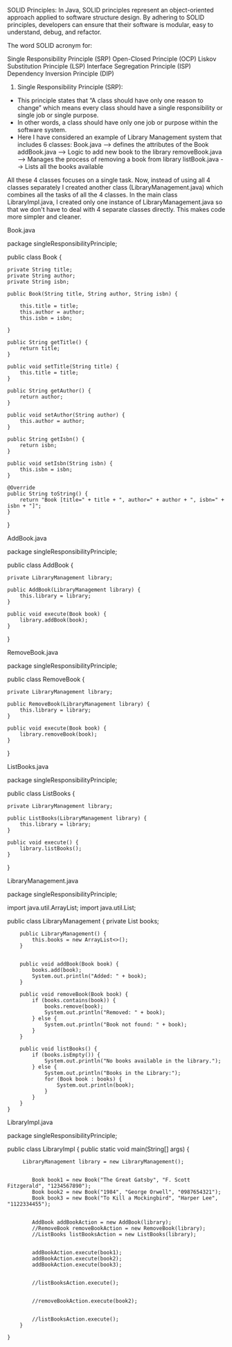 SOLID Principles:
In Java, SOLID principles represent an object-oriented approach applied to software structure design.
By adhering to SOLID principles, developers can ensure that their software is modular, easy to understand, debug, and refactor.

The word SOLID acronym for:

Single Responsibility Principle (SRP)
Open-Closed Principle (OCP)
Liskov Substitution Principle (LSP)
Interface Segregation Principle (ISP)
Dependency Inversion Principle (DIP)


1. Single Responsibility Principle (SRP):
- This principle states that “A class should have only one reason to change” which means every class should have a single responsibility or single job or single purpose.
- In other words, a class should have only one job or purpose within the software system.
- Here I have considered an example of Library Management system that includes 6 classes:
  Book.java --> defines the attributes of the Book
  addBook.java --> Logic to add new book to the library
  removeBook.java --> Manages the process of removing a book from library
  listBook.java --> Lists all the books available

All these 4 classes focuses on a single task. Now, instead of using all 4 classes separately I created another class (LibraryManagement.java) which combines all the tasks of all the 4 classes.
In the main class LibraryImpl.java, I created only one instance of LibraryManagement.java so that we don't have to deal with 4 separate classes directly. This makes code more simpler and cleaner.


Book.java

package singleResponsibilityPrinciple;

public class Book {

	private String title;
	private String author;
	private String isbn;

	public Book(String title, String author, String isbn) {
		
		this.title = title;
        this.author = author;
        this.isbn = isbn;

	}

	public String getTitle() {
		return title;
	}

	public void setTitle(String title) {
		this.title = title;
	}

	public String getAuthor() {
		return author;
	}

	public void setAuthor(String author) {
		this.author = author;
	}

	public String getIsbn() {
		return isbn;
	}

	public void setIsbn(String isbn) {
		this.isbn = isbn;
	}

	@Override
	public String toString() {
		return "Book [title=" + title + ", author=" + author + ", isbn=" + isbn + "]";
	}

}


AddBook.java

package singleResponsibilityPrinciple;

public class AddBook {

	private LibraryManagement library;

	public AddBook(LibraryManagement library) {
		this.library = library;
	}

	public void execute(Book book) {
		library.addBook(book);
	}

}

RemoveBook.java

package singleResponsibilityPrinciple;

public class RemoveBook {

	private LibraryManagement library;

	public RemoveBook(LibraryManagement library) {
		this.library = library;
	}

	public void execute(Book book) {
		library.removeBook(book);
	}

}


ListBooks.java

package singleResponsibilityPrinciple;

public class ListBooks {

	private LibraryManagement library;

	public ListBooks(LibraryManagement library) {
		this.library = library;
	}

	public void execute() {
		library.listBooks();
	}
}


LibraryManagement.java

package singleResponsibilityPrinciple;

import java.util.ArrayList;
import java.util.List;

public class LibraryManagement {
	    private List<Book> books;

	    public LibraryManagement() {
	        this.books = new ArrayList<>();
	    }

	    
	    public void addBook(Book book) {
	        books.add(book);
	        System.out.println("Added: " + book);
	    }

	    public void removeBook(Book book) {
	        if (books.contains(book)) {
	            books.remove(book);
	            System.out.println("Removed: " + book);
	        } else {
	            System.out.println("Book not found: " + book);
	        }
	    }

	    public void listBooks() {
	        if (books.isEmpty()) {
	            System.out.println("No books available in the library.");
	        } else {
	            System.out.println("Books in the Library:");
	            for (Book book : books) {
	                System.out.println(book);
	            }
	        }
	    }
	}



LibraryImpl.java

package singleResponsibilityPrinciple;

public class LibraryImpl {
	public static void main(String[] args) {
		
		 LibraryManagement library = new LibraryManagement();

	        
	        Book book1 = new Book("The Great Gatsby", "F. Scott Fitzgerald", "1234567890");
	        Book book2 = new Book("1984", "George Orwell", "0987654321");
	        Book book3 = new Book("To Kill a Mockingbird", "Harper Lee", "1122334455");

	        
	        AddBook addBookAction = new AddBook(library);
	        //RemoveBook removeBookAction = new RemoveBook(library);
	        //ListBooks listBooksAction = new ListBooks(library);

	        
	        addBookAction.execute(book1);
	        addBookAction.execute(book2);
	        addBookAction.execute(book3);

	       
	        //listBooksAction.execute();

	        
	        //removeBookAction.execute(book2);

	        
	        //listBooksAction.execute();
	    }
		
	}













